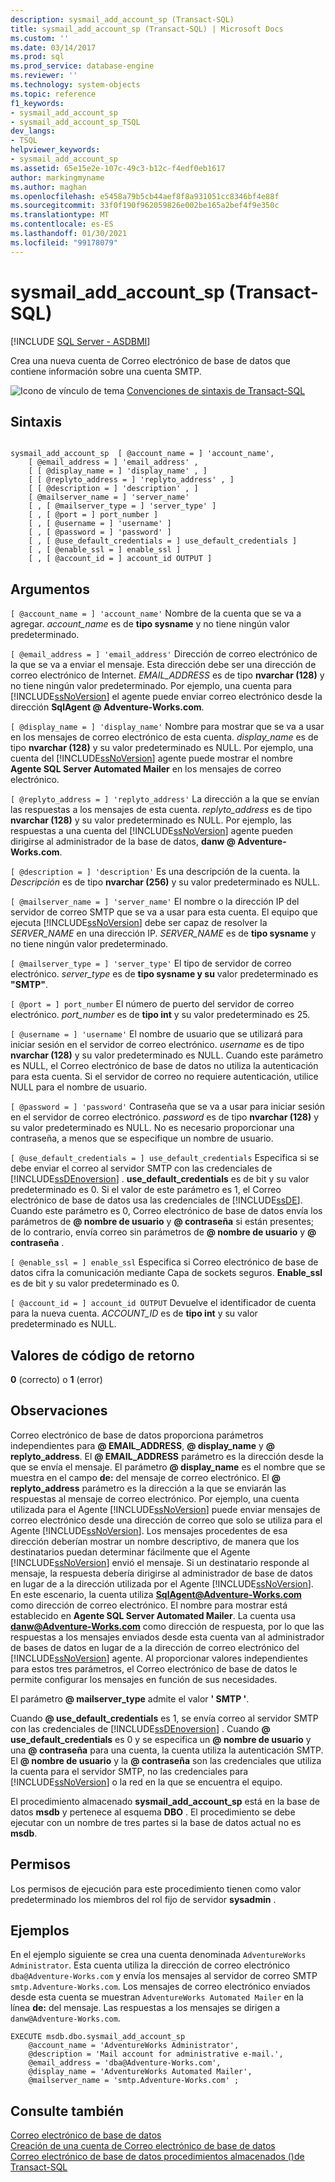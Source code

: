 ```yaml
---
description: sysmail_add_account_sp (Transact-SQL)
title: sysmail_add_account_sp (Transact-SQL) | Microsoft Docs
ms.custom: ''
ms.date: 03/14/2017
ms.prod: sql
ms.prod_service: database-engine
ms.reviewer: ''
ms.technology: system-objects
ms.topic: reference
f1_keywords:
- sysmail_add_account_sp
- sysmail_add_account_sp_TSQL
dev_langs:
- TSQL
helpviewer_keywords:
- sysmail_add_account_sp
ms.assetid: 65e15e2e-107c-49c3-b12c-f4edf0eb1617
author: markingmyname
ms.author: maghan
ms.openlocfilehash: e5458a79b5cb44aef8f8a931051cc8346bf4e88f
ms.sourcegitcommit: 33f0f190f962059826e002be165a2bef4f9e350c
ms.translationtype: MT
ms.contentlocale: es-ES
ms.lasthandoff: 01/30/2021
ms.locfileid: "99178079"
---
```

# <a name="sysmail_add_account_sp-transact-sql"></a>sysmail_add_account_sp (Transact-SQL)
[!INCLUDE [SQL Server - ASDBMI](../../includes/applies-to-version/sql-asdbmi.md)]

  Crea una nueva cuenta de Correo electrónico de base de datos que contiene información sobre una cuenta SMTP.  
  
 ![Icono de vínculo de tema](../../database-engine/configure-windows/media/topic-link.gif "Icono de vínculo de tema") [Convenciones de sintaxis de Transact-SQL](../../t-sql/language-elements/transact-sql-syntax-conventions-transact-sql.md)  
  
## <a name="syntax"></a>Sintaxis  
  
```  
  
sysmail_add_account_sp  [ @account_name = ] 'account_name',  
    [ @email_address = ] 'email_address' ,  
    [ [ @display_name = ] 'display_name' , ]  
    [ [ @replyto_address = ] 'replyto_address' , ]  
    [ [ @description = ] 'description' , ]  
    [ @mailserver_name = ] 'server_name'   
    [ , [ @mailserver_type = ] 'server_type' ]  
    [ , [ @port = ] port_number ]  
    [ , [ @username = ] 'username' ]  
    [ , [ @password = ] 'password' ]  
    [ , [ @use_default_credentials = ] use_default_credentials ]  
    [ , [ @enable_ssl = ] enable_ssl ]  
    [ , [ @account_id = ] account_id OUTPUT ]  
```  
  
## <a name="arguments"></a>Argumentos  
`[ @account_name = ] 'account_name'` Nombre de la cuenta que se va a agregar. *account_name* es de **tipo sysname** y no tiene ningún valor predeterminado.  
  
`[ @email_address = ] 'email_address'` Dirección de correo electrónico de la que se va a enviar el mensaje. Esta dirección debe ser una dirección de correo electrónico de Internet. *EMAIL_ADDRESS* es de tipo **nvarchar (128)** y no tiene ningún valor predeterminado. Por ejemplo, una cuenta para [!INCLUDE[ssNoVersion](../../includes/ssnoversion-md.md)] el agente puede enviar correo electrónico desde la dirección **SqlAgent \@ Adventure-Works.com**.  
  
`[ @display_name = ] 'display_name'` Nombre para mostrar que se va a usar en los mensajes de correo electrónico de esta cuenta. *display_name* es de tipo **nvarchar (128)** y su valor predeterminado es NULL. Por ejemplo, una cuenta del [!INCLUDE[ssNoVersion](../../includes/ssnoversion-md.md)] agente puede mostrar el nombre **Agente SQL Server Automated Mailer** en los mensajes de correo electrónico.  
  
`[ @replyto_address = ] 'replyto_address'` La dirección a la que se envían las respuestas a los mensajes de esta cuenta. *replyto_address* es de tipo **nvarchar (128)** y su valor predeterminado es NULL. Por ejemplo, las respuestas a una cuenta del [!INCLUDE[ssNoVersion](../../includes/ssnoversion-md.md)] agente pueden dirigirse al administrador de la base de datos, **danw \@ Adventure-Works.com**.  
  
`[ @description = ] 'description'` Es una descripción de la cuenta. la *Descripción* es de tipo **nvarchar (256)** y su valor predeterminado es NULL.  
  
`[ @mailserver_name = ] 'server_name'` El nombre o la dirección IP del servidor de correo SMTP que se va a usar para esta cuenta. El equipo que ejecuta [!INCLUDE[ssNoVersion](../../includes/ssnoversion-md.md)] debe ser capaz de resolver la *SERVER_NAME* en una dirección IP. *SERVER_NAME* es de **tipo sysname** y no tiene ningún valor predeterminado.  
  
`[ @mailserver_type = ] 'server_type'` El tipo de servidor de correo electrónico. *server_type* es de **tipo sysname y su** valor predeterminado es **"SMTP"**.  
  
`[ @port = ] port_number` El número de puerto del servidor de correo electrónico. *port_number* es de **tipo int** y su valor predeterminado es 25.  
  
`[ @username = ] 'username'` El nombre de usuario que se utilizará para iniciar sesión en el servidor de correo electrónico. *username* es de tipo **nvarchar (128)** y su valor predeterminado es NULL. Cuando este parámetro es NULL, el Correo electrónico de base de datos no utiliza la autenticación para esta cuenta. Si el servidor de correo no requiere autenticación, utilice NULL para el nombre de usuario.  
  
`[ @password = ] 'password'` Contraseña que se va a usar para iniciar sesión en el servidor de correo electrónico. *password* es de tipo **nvarchar (128)** y su valor predeterminado es NULL. No es necesario proporcionar una contraseña, a menos que se especifique un nombre de usuario.  
  
`[ @use_default_credentials = ] use_default_credentials` Especifica si se debe enviar el correo al servidor SMTP con las credenciales de [!INCLUDE[ssDEnoversion](../../includes/ssdenoversion-md.md)] . **use_default_credentials** es de bit y su valor predeterminado es 0. Si el valor de este parámetro es 1, el Correo electrónico de base de datos usa las credenciales de [!INCLUDE[ssDE](../../includes/ssde-md.md)]. Cuando este parámetro es 0, Correo electrónico de base de datos envía los parámetros de **\@ nombre de usuario** y **\@ contraseña** si están presentes; de lo contrario, envía correo sin parámetros de **\@ nombre de usuario** y **\@ contraseña** .  
  
`[ @enable_ssl = ] enable_ssl` Especifica si Correo electrónico de base de datos cifra la comunicación mediante Capa de sockets seguros. **Enable_ssl** es de bit y su valor predeterminado es 0.  
  
`[ @account_id = ] account_id OUTPUT` Devuelve el identificador de cuenta para la nueva cuenta. *ACCOUNT_ID* es de **tipo int** y su valor predeterminado es NULL.  
  
## <a name="return-code-values"></a>Valores de código de retorno  
 **0** (correcto) o **1** (error)  
  
## <a name="remarks"></a>Observaciones  
 Correo electrónico de base de datos proporciona parámetros independientes para **\@ EMAIL_ADDRESS**, **\@ display_name** y **\@ replyto_address**. El **\@ EMAIL_ADDRESS** parámetro es la dirección desde la que se envía el mensaje. El parámetro **\@ display_name** es el nombre que se muestra en el campo **de:** del mensaje de correo electrónico. El **\@ replyto_address** parámetro es la dirección a la que se enviarán las respuestas al mensaje de correo electrónico. Por ejemplo, una cuenta utilizada para el Agente [!INCLUDE[ssNoVersion](../../includes/ssnoversion-md.md)] puede enviar mensajes de correo electrónico desde una dirección de correo que solo se utiliza para el Agente [!INCLUDE[ssNoVersion](../../includes/ssnoversion-md.md)]. Los mensajes procedentes de esa dirección deberían mostrar un nombre descriptivo, de manera que los destinatarios puedan determinar fácilmente que el Agente [!INCLUDE[ssNoVersion](../../includes/ssnoversion-md.md)] envió el mensaje. Si un destinatario responde al mensaje, la respuesta debería dirigirse al administrador de base de datos en lugar de a la dirección utilizada por el Agente [!INCLUDE[ssNoVersion](../../includes/ssnoversion-md.md)]. En este escenario, la cuenta utiliza **SqlAgent@Adventure-Works.com** como dirección de correo electrónico. El nombre para mostrar está establecido en **Agente SQL Server Automated Mailer**. La cuenta usa **danw@Adventure-Works.com** como dirección de respuesta, por lo que las respuestas a los mensajes enviados desde esta cuenta van al administrador de bases de datos en lugar de a la dirección de correo electrónico del [!INCLUDE[ssNoVersion](../../includes/ssnoversion-md.md)] agente. Al proporcionar valores independientes para estos tres parámetros, el Correo electrónico de base de datos le permite configurar los mensajes en función de sus necesidades.  
  
 El parámetro **\@ mailserver_type** admite el valor **' SMTP '**.  
  
 Cuando **\@ use_default_credentials** es 1, se envía correo al servidor SMTP con las credenciales de [!INCLUDE[ssDEnoversion](../../includes/ssdenoversion-md.md)] . Cuando **\@ use_default_credentials** es 0 y se especifica un **\@ nombre de usuario** y una **\@ contraseña** para una cuenta, la cuenta utiliza la autenticación SMTP. El **\@ nombre de usuario** y la **\@ contraseña** son las credenciales que utiliza la cuenta para el servidor SMTP, no las credenciales para [!INCLUDE[ssNoVersion](../../includes/ssnoversion-md.md)] o la red en la que se encuentra el equipo.  
  
 El procedimiento almacenado **sysmail_add_account_sp** está en la base de datos **msdb** y pertenece al esquema **DBO** . El procedimiento se debe ejecutar con un nombre de tres partes si la base de datos actual no es **msdb**.  
  
## <a name="permissions"></a>Permisos  
 Los permisos de ejecución para este procedimiento tienen como valor predeterminado los miembros del rol fijo de servidor **sysadmin** .  
  
## <a name="examples"></a>Ejemplos  
 En el ejemplo siguiente se crea una cuenta denominada `AdventureWorks Administrator`. Esta cuenta utiliza la dirección de correo electrónico `dba@Adventure-Works.com` y envía los mensajes al servidor de correo SMTP `smtp.Adventure-Works.com`. Los mensajes de correo electrónico enviados desde esta cuenta se muestran `AdventureWorks Automated Mailer` en la línea **de:** del mensaje. Las respuestas a los mensajes se dirigen a `danw@Adventure-Works.com`.  
  
```  
EXECUTE msdb.dbo.sysmail_add_account_sp  
    @account_name = 'AdventureWorks Administrator',  
    @description = 'Mail account for administrative e-mail.',  
    @email_address = 'dba@Adventure-Works.com',  
    @display_name = 'AdventureWorks Automated Mailer',  
    @mailserver_name = 'smtp.Adventure-Works.com' ;  
```  
  
## <a name="see-also"></a>Consulte también  
 [Correo electrónico de base de datos](../../relational-databases/database-mail/database-mail.md)   
 [Creación de una cuenta de Correo electrónico de base de datos](../../relational-databases/database-mail/create-a-database-mail-account.md)   
 [Correo electrónico de base de datos procedimientos almacenados &#40;&#41;de Transact-SQL ](../../relational-databases/system-stored-procedures/database-mail-stored-procedures-transact-sql.md)  
  
  
